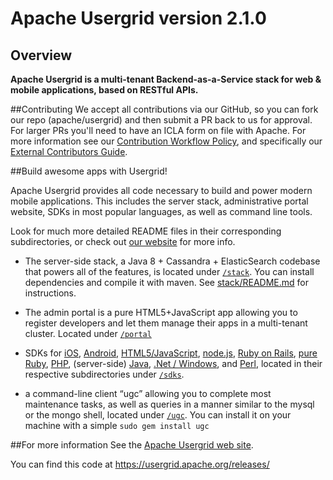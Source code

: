 Apache Usergrid version 2.1.0
===============

Overview
--------

**Apache Usergrid is a multi-tenant Backend-as-a-Service stack for web & mobile applications, based on RESTful APIs.**

##Contributing
We accept all contributions via our GitHub, so you can fork our repo (apache/usergrid) and then submit a PR back to us for approval. For larger PRs you'll need to have an ICLA form on file with Apache. For more information see our [Contribution Workflow Policy](https://cwiki.apache.org/confluence/display/usergrid/Usergrid+Contribution+Workflow), and specifically our [External Contributors Guide](https://cwiki.apache.org/confluence/display/usergrid/Usergrid+External+Contributors+Guide).

##Build awesome apps with Usergrid!

Apache Usergrid provides all code necessary to build and power modern mobile applications.  This includes the server stack, administrative portal website, SDKs in most popular languages, as well as command line tools. 

Look for much more detailed README files in their corresponding subdirectories, or check out [our website](http://usergrid.apache.org/) for more info.

* The server-side stack, a Java 8 + Cassandra + ElasticSearch codebase that powers all of the features, is located under [`/stack`](stack). You can install dependencies and compile it with maven. See [stack/README.md](stack#requirements) for instructions.

* The admin portal is a pure HTML5+JavaScript app allowing you to register developers and let them manage their apps in a multi-tenant cluster. Located under [`/portal`](portal)

* SDKs for [iOS](sdks/ios), [Android](sdks/android), [HTML5/JavaScript](sdks/html5-javascript), [node.js](sdks/nodejs), [Ruby on Rails](ruby-on-rails), [pure Ruby](sdks/ruby), [PHP](sdks/php), (server-side) [Java](sdks/java), [.Net / Windows](sdks/dotnet), and [Perl](sdks/perl), located in their respective subdirectories under [`/sdks`](sdks).

* a command-line client “ugc” allowing you to complete most maintenance tasks, as well as queries in a manner similar to the mysql or the mongo shell, located under [`/ugc`](ugc). You can install it on your machine with a simple `sudo gem install ugc`

##For more information
See the [Apache Usergrid web site](http://usergrid.apache.org/).

You can find this code at https://usergrid.apache.org/releases/

